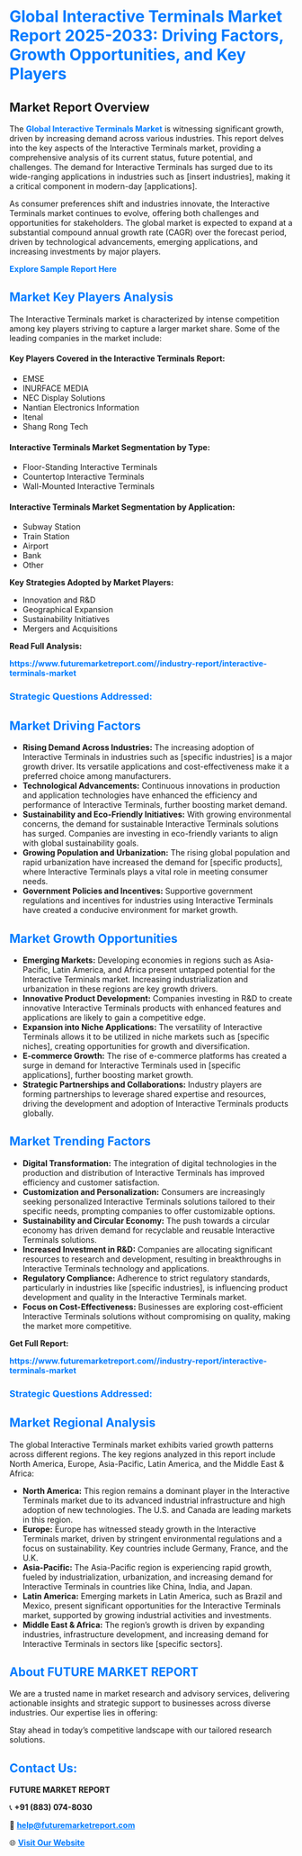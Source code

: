 <h1 style="color: #007BFF;">Global Interactive Terminals Market Report 2025-2033: Driving Factors, Growth Opportunities, and Key Players</h1>

<section id="overview">
<h2>Market Report Overview</h2>
<p>The <a href="https://www.futuremarketreport.com//industry-report/interactive-terminals-market" style="color: #007BFF; text-decoration: none;"><strong>Global Interactive Terminals Market</strong></a> is witnessing significant growth, driven by increasing demand across various industries. This report delves into the key aspects of the Interactive Terminals market, providing a comprehensive analysis of its current status, future potential, and challenges. The demand for Interactive Terminals has surged due to its wide-ranging applications in industries such as [insert industries], making it a critical component in modern-day [applications].</p>
<p>As consumer preferences shift and industries innovate, the Interactive Terminals market continues to evolve, offering both challenges and opportunities for stakeholders. The global market is expected to expand at a substantial compound annual growth rate (CAGR) over the forecast period, driven by technological advancements, emerging applications, and increasing investments by major players.</p>
</section>

<section id="overview">
<p><a href="https://www.futuremarketreport.com//request-sample/reportId=83146" style="color: #007BFF; text-decoration: none;"><strong>Explore Sample Report Here</strong></a></p>
</section>

<section id="key-players">
<h2 style="color: #007BFF;">Market Key Players Analysis</h2>
<p>The Interactive Terminals market is characterized by intense competition among key players striving to capture a larger market share. Some of the leading companies in the market include:</p>
<h4>Key Players Covered in the Interactive Terminals Report:</h4>
<ul><li>EMSE</li><li>INURFACE MEDIA</li><li>NEC Display Solutions</li><li>Nantian Electronics Information</li><li>Itenal</li><li>Shang Rong Tech</li></ul>
<h4>Interactive Terminals Market Segmentation by Type:</h4>
<ul><li>Floor-Standing Interactive Terminals</li><li>Countertop Interactive Terminals</li><li>Wall-Mounted Interactive Terminals</li></ul>

<h4>Interactive Terminals Market Segmentation by Application:</h4>
<ul><li>Subway Station</li><li>Train Station</li><li>Airport</li><li>Bank</li><li>Other</li></ul>
<p><strong>Key Strategies Adopted by Market Players:</strong></p>
<ul>
<li>Innovation and R&D</li>
<li>Geographical Expansion</li>
<li>Sustainability Initiatives</li>
<li>Mergers and Acquisitions</li>
</ul>
</section>

<section>
<p><strong>Read Full Analysis: </strong></p><a href="https://www.futuremarketreport.com//industry-report/interactive-terminals-market" style="color: #007BFF; text-decoration: none;"><strong>https://www.futuremarketreport.com//industry-report/interactive-terminals-market</strong></a>
<h3 style="color: #007BFF;">Strategic Questions Addressed:</h3>
</section>

<section id="driving-factors">
<h2 style="color: #007BFF;">Market Driving Factors</h2>
<ul>
<li><strong>Rising Demand Across Industries:</strong> The increasing adoption of Interactive Terminals in industries such as [specific industries] is a major growth driver. Its versatile applications and cost-effectiveness make it a preferred choice among manufacturers.</li>
<li><strong>Technological Advancements:</strong> Continuous innovations in production and application technologies have enhanced the efficiency and performance of Interactive Terminals, further boosting market demand.</li>
<li><strong>Sustainability and Eco-Friendly Initiatives:</strong> With growing environmental concerns, the demand for sustainable Interactive Terminals solutions has surged. Companies are investing in eco-friendly variants to align with global sustainability goals.</li>
<li><strong>Growing Population and Urbanization:</strong> The rising global population and rapid urbanization have increased the demand for [specific products], where Interactive Terminals plays a vital role in meeting consumer needs.</li>
<li><strong>Government Policies and Incentives:</strong> Supportive government regulations and incentives for industries using Interactive Terminals have created a conducive environment for market growth.</li>
</ul>
</section>

<section id="growth-opportunities">
<h2 style="color: #007BFF;">Market Growth Opportunities</h2>
<ul>
<li><strong>Emerging Markets:</strong> Developing economies in regions such as Asia-Pacific, Latin America, and Africa present untapped potential for the Interactive Terminals market. Increasing industrialization and urbanization in these regions are key growth drivers.</li>
<li><strong>Innovative Product Development:</strong> Companies investing in R&D to create innovative Interactive Terminals products with enhanced features and applications are likely to gain a competitive edge.</li>
<li><strong>Expansion into Niche Applications:</strong> The versatility of Interactive Terminals allows it to be utilized in niche markets such as [specific niches], creating opportunities for growth and diversification.</li>
<li><strong>E-commerce Growth:</strong> The rise of e-commerce platforms has created a surge in demand for Interactive Terminals used in [specific applications], further boosting market growth.</li>
<li><strong>Strategic Partnerships and Collaborations:</strong> Industry players are forming partnerships to leverage shared expertise and resources, driving the development and adoption of Interactive Terminals products globally.</li>
</ul>
</section>

<section id="trending-factors">
<h2 style="color: #007BFF;">Market Trending Factors</h2>
<ul>
<li><strong>Digital Transformation:</strong> The integration of digital technologies in the production and distribution of Interactive Terminals has improved efficiency and customer satisfaction.</li>
<li><strong>Customization and Personalization:</strong> Consumers are increasingly seeking personalized Interactive Terminals solutions tailored to their specific needs, prompting companies to offer customizable options.</li>
<li><strong>Sustainability and Circular Economy:</strong> The push towards a circular economy has driven demand for recyclable and reusable Interactive Terminals solutions.</li>
<li><strong>Increased Investment in R&D:</strong> Companies are allocating significant resources to research and development, resulting in breakthroughs in Interactive Terminals technology and applications.</li>
<li><strong>Regulatory Compliance:</strong> Adherence to strict regulatory standards, particularly in industries like [specific industries], is influencing product development and quality in the Interactive Terminals market.</li>
<li><strong>Focus on Cost-Effectiveness:</strong> Businesses are exploring cost-efficient Interactive Terminals solutions without compromising on quality, making the market more competitive.</li>
</ul>
</section>

<section>
<p><strong>Get Full Report: </strong></p><a href="https://www.futuremarketreport.com//industry-report/interactive-terminals-market" style="color: #007BFF; text-decoration: none;"><strong>https://www.futuremarketreport.com//industry-report/interactive-terminals-market</strong></a>
<h3 style="color: #007BFF;">Strategic Questions Addressed:</h3>
</section>


<section id="regional-analysis">
<h2 style="color: #007BFF;">Market Regional Analysis</h2>
<p>The global Interactive Terminals market exhibits varied growth patterns across different regions. The key regions analyzed in this report include North America, Europe, Asia-Pacific, Latin America, and the Middle East & Africa:</p>
<ul>
<li><strong>North America:</strong> This region remains a dominant player in the Interactive Terminals market due to its advanced industrial infrastructure and high adoption of new technologies. The U.S. and Canada are leading markets in this region.</li>
<li><strong>Europe:</strong> Europe has witnessed steady growth in the Interactive Terminals market, driven by stringent environmental regulations and a focus on sustainability. Key countries include Germany, France, and the U.K.</li>
<li><strong>Asia-Pacific:</strong> The Asia-Pacific region is experiencing rapid growth, fueled by industrialization, urbanization, and increasing demand for Interactive Terminals in countries like China, India, and Japan.</li>
<li><strong>Latin America:</strong> Emerging markets in Latin America, such as Brazil and Mexico, present significant opportunities for the Interactive Terminals market, supported by growing industrial activities and investments.</li>
<li><strong>Middle East & Africa:</strong> The region’s growth is driven by expanding industries, infrastructure development, and increasing demand for Interactive Terminals in sectors like [specific sectors].</li>
</ul>
</section>

<footer>
<h2 style="color: #007BFF;">About FUTURE MARKET REPORT</h2>
<p>We are a trusted name in market research and advisory services, delivering actionable insights and strategic support to businesses across diverse industries. Our expertise lies in offering:</p>

<p>Stay ahead in today’s competitive landscape with our tailored research solutions.</p>

<h2 style="color: #007BFF;">Contact Us:</h2>
<p><strong>FUTURE MARKET REPORT</strong></p>
<p>📞 <strong>+91 (883) 074-8030</strong></p>
<p>📧 <strong><a href="mailto:help@futuremarketreport.com" style="color: #007BFF;">help@futuremarketreport.com</a></strong></p>
<p>🌐 <strong><a href="https://www.futuremarketreport.com/" style="color: #007BFF;">Visit Our Website</a></strong></p>
</footer>